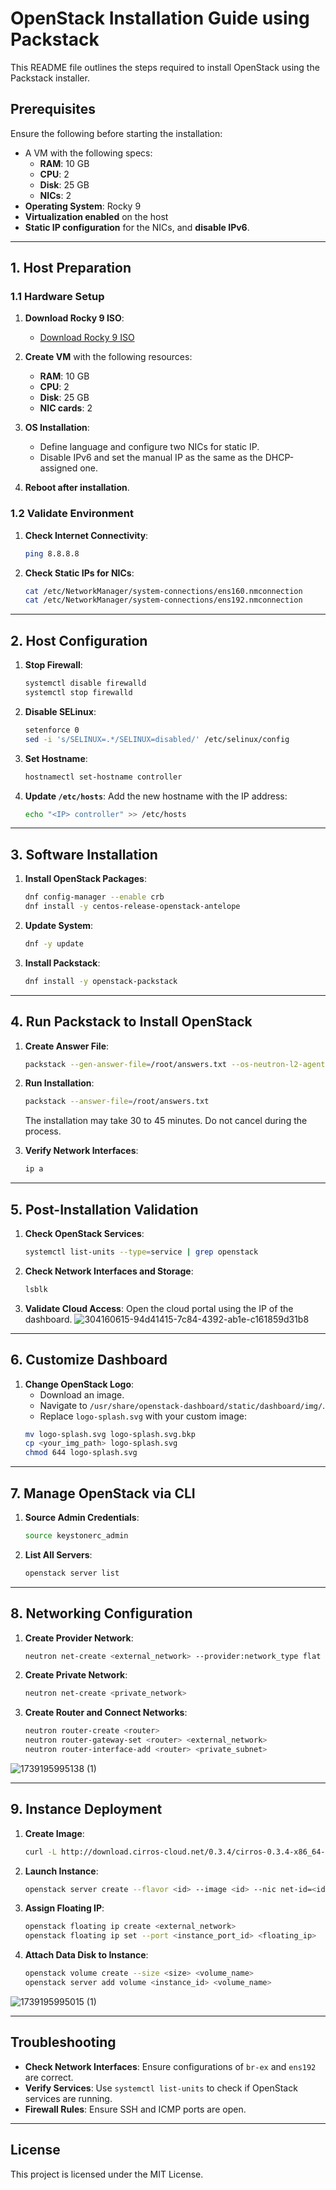 
# OpenStack Installation Guide using Packstack

This README file outlines the steps required to install OpenStack using the Packstack installer.

## Prerequisites

Ensure the following before starting the installation:

- A VM with the following specs:
  - **RAM**: 10 GB
  - **CPU**: 2
  - **Disk**: 25 GB
  - **NICs**: 2
- **Operating System**: Rocky 9
- **Virtualization enabled** on the host
- **Static IP configuration** for the NICs, and **disable IPv6**.

---

## 1. Host Preparation

### 1.1 Hardware Setup
1. **Download Rocky 9 ISO**:
   - [Download Rocky 9 ISO](https://azza-permanent.oss.prod-cloud-ocb.orange-business.com/Rocky-9.4-x86_64-dvd.iso)
   
2. **Create VM** with the following resources:
   - **RAM**: 10 GB
   - **CPU**: 2
   - **Disk**: 25 GB
   - **NIC cards**: 2
   
3. **OS Installation**:
   - Define language and configure two NICs for static IP.
   - Disable IPv6 and set the manual IP as the same as the DHCP-assigned one.

4. **Reboot after installation**.

### 1.2 Validate Environment
1. **Check Internet Connectivity**:
   ```bash
   ping 8.8.8.8
   ```

2. **Check Static IPs for NICs**:
   ```bash
   cat /etc/NetworkManager/system-connections/ens160.nmconnection
   cat /etc/NetworkManager/system-connections/ens192.nmconnection
   ```

---

## 2. Host Configuration

1. **Stop Firewall**:
   ```bash
   systemctl disable firewalld
   systemctl stop firewalld
   ```

2. **Disable SELinux**:
   ```bash
   setenforce 0
   sed -i 's/SELINUX=.*/SELINUX=disabled/' /etc/selinux/config
   ```

3. **Set Hostname**:
   ```bash
   hostnamectl set-hostname controller
   ```

4. **Update `/etc/hosts`**:
   Add the new hostname with the IP address:
   ```bash
   echo "<IP> controller" >> /etc/hosts
   ```

---

## 3. Software Installation

1. **Install OpenStack Packages**:
   ```bash
   dnf config-manager --enable crb
   dnf install -y centos-release-openstack-antelope
   ```

2. **Update System**:
   ```bash
   dnf -y update
   ```

3. **Install Packstack**:
   ```bash
   dnf install -y openstack-packstack
   ```

---

## 4. Run Packstack to Install OpenStack

1. **Create Answer File**:
   ```bash
   packstack --gen-answer-file=/root/answers.txt --os-neutron-l2-agent=openvswitch --os-neutron-ml2-mechanism-drivers=openvswitch --os-neutron-ml2-tenant-network-types=vxlan --os-neutron-ml2-type-drivers=vxlan,flat --provision-demo=n --os-neutron-ovs-bridge-mappings=extnet:br-ex --os-neutron-ovs-bridge-interfaces=br-ex:ens192 --keystone-admin-passwd=redhat --os-heat-install=n
   ```

2. **Run Installation**:
   ```bash
   packstack --answer-file=/root/answers.txt
   ```

   The installation may take 30 to 45 minutes. Do not cancel during the process.

3. **Verify Network Interfaces**:
   ```bash
   ip a
   ```

---

## 5. Post-Installation Validation

1. **Check OpenStack Services**:
   ```bash
   systemctl list-units --type=service | grep openstack
   ```

2. **Check Network Interfaces and Storage**:
   ```bash
   lsblk
   ```

3. **Validate Cloud Access**:
   Open the cloud portal using the IP of the dashboard.
![304160615-94d41415-7c84-4392-ab1e-c161859d31b8](https://github.com/user-attachments/assets/c59de97a-646f-4597-963d-7fa5dea37662)

---

## 6. Customize Dashboard

1. **Change OpenStack Logo**:
   - Download an image.
   - Navigate to `/usr/share/openstack-dashboard/static/dashboard/img/`.
   - Replace `logo-splash.svg` with your custom image:
   ```bash
   mv logo-splash.svg logo-splash.svg.bkp
   cp <your_img_path> logo-splash.svg
   chmod 644 logo-splash.svg
   ```

---

## 7. Manage OpenStack via CLI

1. **Source Admin Credentials**:
   ```bash
   source keystonerc_admin
   ```

2. **List All Servers**:
   ```bash
   openstack server list
   ```
---

## 8. Networking Configuration

1. **Create Provider Network**:
   ```bash
   neutron net-create <external_network> --provider:network_type flat --provider:physical_network extnet --router:external
   ```

2. **Create Private Network**:
   ```bash
   neutron net-create <private_network>
   ```

3. **Create Router and Connect Networks**:
   ```bash
   neutron router-create <router>
   neutron router-gateway-set <router> <external_network>
   neutron router-interface-add <router> <private_subnet>
   ```
![1739195995138 (1)](https://github.com/user-attachments/assets/b639e742-023e-440a-b720-a67a90621ee7)

---

## 9. Instance Deployment

1. **Create Image**:
   ```bash
   curl -L http://download.cirros-cloud.net/0.3.4/cirros-0.3.4-x86_64-disk.img | glance image-create --name='cirros image' --visibility=public --container-format=bare --disk-format=qcow2
   ```

2. **Launch Instance**:
   ```bash
   openstack server create --flavor <id> --image <id> --nic net-id=<id> <instance_name>
   ```

3. **Assign Floating IP**:
   ```bash
   openstack floating ip create <external_network>
   openstack floating ip set --port <instance_port_id> <floating_ip>
   ```

4. **Attach Data Disk to Instance**:
   ```bash
   openstack volume create --size <size> <volume_name>
   openstack server add volume <instance_id> <volume_name>
   ```
![1739195995015 (1)](https://github.com/user-attachments/assets/089dafcb-f6c7-494b-ac84-a5701ef2fb91)

---

## Troubleshooting

- **Check Network Interfaces**: Ensure configurations of `br-ex` and `ens192` are correct.
- **Verify Services**: Use `systemctl list-units` to check if OpenStack services are running.
- **Firewall Rules**: Ensure SSH and ICMP ports are open.

---

## License

This project is licensed under the MIT License.
